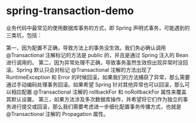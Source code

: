 # spring-transaction-demo

业务代码中最常见的使用数据库事务的方式，即 Spring 声明式事务，可能遇到的三类坑，包括：

第一，因为配置不正确，导致方法上的事务没生效。我们务必确认调用 @Transactional 注解标记的方法是 public 的，并且是通过 Spring 注入的 Bean 进行调用的。
第二，因为异常处理不正确，导致事务虽然生效但出现异常时没回滚。Spring 默认只会对标记 @Transactional 注解的方法出现了 RuntimeException 和 Error 的时候回滚，如果我们的方法捕获了异常，那么需要通过手动编码处理事务回滚。如果希望 Spring 针对其他异常也可以回滚，那么可以相应配置 @Transactional 注解的 rollbackFor 和 noRollbackFor 属性来覆盖其默认设置。
第三，如果方法涉及多次数据库操作，并希望将它们作为独立的事务进行提交或回滚，那么我们需要考虑进一步细化配置事务传播方式，也就是 @Transactional 注解的 Propagation 属性。
